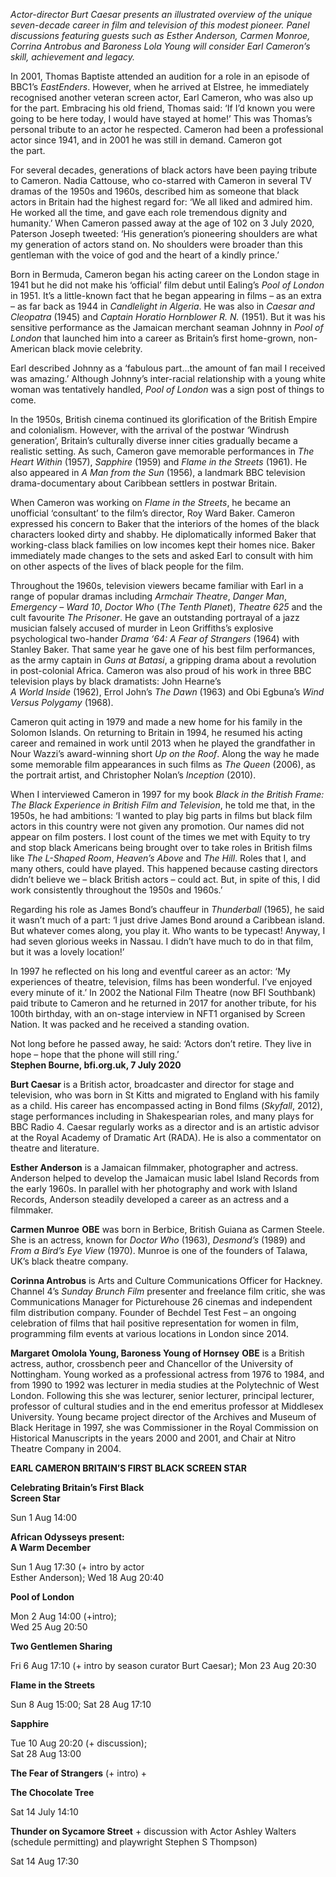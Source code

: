 _Actor-director Burt Caesar presents an illustrated overview of the unique seven-decade career in film and television of this modest pioneer. Panel discussions featuring guests such as Esther Anderson, Carmen Monroe, Corrina Antrobus and Baroness Lola Young will consider Earl Cameron’s skill, achievement and legacy._

In 2001, Thomas Baptiste attended an audition for a role in an episode of BBC1’s _EastEnders_. However, when he arrived at Elstree, he immediately recognised another veteran screen actor, Earl Cameron, who was also up for the part. Embracing his old friend, Thomas said: ‘If I’d known you were going to be here today, I would have stayed at home!’ This was Thomas’s personal tribute to an actor he respected. Cameron had been a professional actor since 1941, and in 2001 he was still in demand. Cameron got  
the part.

For several decades, generations of black actors have been paying tribute to Cameron. Nadia Cattouse, who co-starred with Cameron in several TV dramas of the 1950s and 1960s, described him as someone that black actors in Britain had the highest regard for: ‘We all liked and admired him. He worked all the time, and gave each role tremendous dignity and humanity.’ When Cameron passed away at the age of 102 on 3 July 2020, Paterson Joseph tweeted: ‘His generation’s pioneering shoulders are what my generation of actors stand on. No shoulders were broader than this gentleman with the voice of god and the heart of a kindly prince.’

Born in Bermuda, Cameron began his acting career on the London stage in 1941 but he did not make his ‘official’ film debut until Ealing’s _Pool of London_ in 1951. It’s a little-known fact that he began appearing in films – as an extra – as far back as 1944 in _Candlelight in Algeria_. He was also in _Caesar and Cleopatra_ (1945) and _Captain Horatio Hornblower R. N._ (1951). But it was his sensitive performance as the Jamaican merchant seaman Johnny in _Pool of London_ that launched him into a career as Britain’s first home-grown, non-American black movie celebrity.

Earl described Johnny as a ‘fabulous part…the amount of fan mail I received was amazing.’ Although Johnny’s inter-racial relationship with a young white woman was tentatively handled, _Pool of London_ was a sign post of things to come.

In the 1950s, British cinema continued its glorification of the British Empire and colonialism. However, with the arrival of the postwar ‘Windrush generation’, Britain’s culturally diverse inner cities gradually became a realistic setting. As such, Cameron gave memorable performances in _The Heart Within_ (1957), _Sapphire_ (1959) and _Flame in the Streets_ (1961). He also appeared in _A Man from the Sun_ (1956), a landmark BBC television drama-documentary about Caribbean settlers in postwar Britain.

When Cameron was working on _Flame in the Streets_, he became an unofficial ‘consultant’ to the film’s director, Roy Ward Baker. Cameron expressed his concern to Baker that the interiors of the homes of the black characters looked dirty and shabby. He diplomatically informed Baker that working-class black families on low incomes kept their homes nice. Baker immediately made changes to the sets and asked Earl to consult with him on other aspects of the lives of black people for the film.

Throughout the 1960s, television viewers became familiar with Earl in a range of popular dramas including _Armchair Theatre_, _Danger Man_, _Emergency – Ward 10_, _Doctor Who_ (_The Tenth Planet_), _Theatre 625_ and the cult favourite _The Prisoner_. He gave an outstanding portrayal of a jazz musician falsely accused of murder in Leon Griffiths’s explosive psychological two-hander _Drama ‘64: A Fear of Strangers_ (1964) with Stanley Baker. That same year he gave one of his best film performances, as the army captain in _Guns at Batasi_, a gripping drama about a revolution in post-colonial Africa. Cameron was also proud of his work in three BBC television plays by black dramatists: John Hearne’s  
_A World Inside_ (1962), Errol John’s _The Dawn_ (1963) and Obi Egbuna’s _Wind Versus Polygamy_ (1968).

Cameron quit acting in 1979 and made a new home for his family in the Solomon Islands. On returning to Britain in 1994, he resumed his acting career and remained in work until 2013 when he played the grandfather in Nour Wazzi’s award-winning short _Up on the Roof_. Along the way he made some memorable film appearances in such films as  _The Queen_ (2006), as the portrait artist, and Christopher Nolan’s _Inception_ (2010).

When I interviewed Cameron in 1997 for my book _Black in the British Frame: The Black Experience in British Film and Television_, he told me that, in the 1950s, he had ambitions: ‘I wanted to play big parts in films but black film actors in this country were not given any promotion. Our names did not appear on film posters. I lost count of the times we met with Equity to try and stop black Americans being brought over to take roles in British films like _The L-Shaped Room_, _Heaven’s Above_ and _The Hill_. Roles that I, and many others, could have played. This happened because casting directors didn’t believe we – black British actors – could act. But, in spite of this, I did work consistently throughout the 1950s and 1960s.’

Regarding his role as James Bond’s chauffeur in _Thunderball_ (1965), he said it wasn’t much of a part: ‘I just drive James Bond around a Caribbean island. But whatever comes along, you play it. Who wants to be typecast! Anyway, I had seven glorious weeks in Nassau. I didn’t have much to do in that film, but it was a lovely location!’

In 1997 he reflected on his long and eventful career as an actor: ‘My experiences of theatre, television, films has been wonderful. I’ve enjoyed every minute of it.’ In 2002 the National Film Theatre (now BFI Southbank) paid tribute to Cameron and he returned in 2017 for another tribute, for his 100th birthday, with an on-stage interview in NFT1 organised by Screen Nation. It was packed and he received a standing ovation.

Not long before he passed away, he said: ‘Actors don’t retire. They live in hope – hope that the phone will still ring.’<br>
**Stephen Bourne, bfi.org.uk, 7 July 2020**

**Burt Caesar** is a British actor, broadcaster and director for stage and television, who was born in St Kitts and migrated to England with his family as a child.  His career has encompassed acting in Bond films (_Skyfall_, 2012), stage performances including in Shakespearian roles, and many plays for BBC Radio 4. Caesar regularly works as a director and is an artistic advisor at the Royal Academy of Dramatic Art (RADA). He is also a commentator on theatre and literature.<br>

**Esther Anderson** is a Jamaican filmmaker, photographer and actress. Anderson helped to develop the Jamaican music label Island Records from the early 1960s. In parallel with her photography and work with Island Records, Anderson steadily developed a career as an actress and a filmmaker.<br>

**Carmen Munroe**  **OBE** was born in Berbice, British Guiana as Carmen Steele. She is an actress, known for _Doctor Who_ (1963), _Desmond’s_ (1989) and _From a Bird’s Eye View_ (1970). Munroe is one of the founders of Talawa, UK’s black theatre company.<br>

**Corinna Antrobus** is Arts and Culture Communications Officer for Hackney. Channel 4’s _Sunday Brunch Film_ presenter and freelance film critic, she was Communications Manager for Picturehouse 26 cinemas and independent film distribution company. Founder of Bechdel Test Fest – an ongoing celebration of films that hail positive representation for women in film, programming film events at various locations in London since 2014.<br>

**Margaret Omolola Young, Baroness Young of Hornsey**  **OBE** is a British actress, author, crossbench peer and Chancellor of the University of Nottingham. Young worked as a professional actress from 1976 to 1984, and from 1990 to 1992 was lecturer in media studies at the Polytechnic of West London. Following this she was lecturer, senior lecturer, principal lecturer, professor of cultural studies and in the end emeritus professor at Middlesex University. Young became project director of the Archives and Museum of Black Heritage in 1997, she was Commissioner in the Royal Commission on Historical Manuscripts in the years 2000 and 2001, and Chair at Nitro Theatre Company in 2004.<br>


**EARL CAMERON BRITAIN’S FIRST BLACK SCREEN STAR**

**Celebrating Britain’s First Black  
Screen Star**

Sun 1 Aug 14:00

**African Odysseys present:  
A Warm December**

Sun 1 Aug 17:30 (+ intro by actor  
Esther Anderson); Wed 18 Aug 20:40

**Pool of London**

Mon 2 Aug 14:00 (+intro);  
Wed 25 Aug 20:50

**Two Gentlemen Sharing**

Fri 6 Aug 17:10 (+ intro by season curator Burt Caesar); Mon 23 Aug 20:30

**Flame in the Streets**

Sun 8 Aug 15:00; Sat 28 Aug 17:10

**Sapphire**

Tue 10 Aug 20:20 (+ discussion);  
Sat 28 Aug 13:00

**The Fear of Strangers** (+ intro) +

**The Chocolate Tree**

Sat 14 July 14:10

**Thunder on Sycamore Street** + discussion with Actor Ashley Walters (schedule permitting) and playwright Stephen S Thompson)

Sat 14 Aug 17:30
<!--stackedit_data:
eyJoaXN0b3J5IjpbLTE4NTY3MTMyMTYsLTc3Nzg0NDUzM119
-->